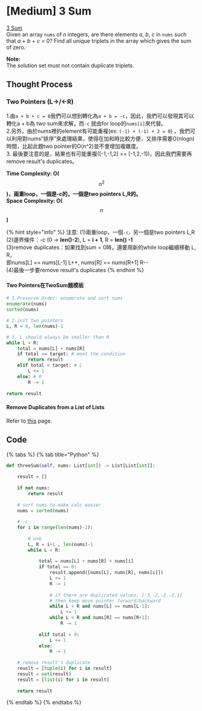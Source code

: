 # \[Medium\] 3 Sum

[3 Sum  
](https://leetcode.com/problems/3sum/)Given an array `nums` of _n_ integers, are there elements _a_, _b_, _c_ in `nums` such that _a_ + _b_ + _c_ = 0? Find all unique triplets in the array which gives the sum of zero.

**Note:**  
The solution set must not contain duplicate triplets.

## Thought Process

### Two Pointers \(L-&gt;/&lt;-R\)

1.由`a + b + c = 0`我們可以想到轉化為`a + b = -c`，因此，我們可以發現其可以轉化a + b為 two sum來求解，而`-c` 就由for loop的`nums[i]`來代替。  
2.另外，由於nums裡的element有可能重複\(ex: `(-1) + (-1) + 2 = 0`\) ，我們可以利用對nums“排序”來處理結果，使得在加和時比較方便，又排序需要O\(nlogn\)時間，比起此題two pointer的O\(n^2\)並不會增加複雜度。  
3. 最後要注意的是，結果也有可能重複\(\[-1,-1,2\] == \[-1,2,-1\]\)，因此我們需要再remove result's duplicates。  
  
**Time Complexity: O\(**$$n^2$$**\)，兩重loop，一個是-c的，一個是two pointers L,R的。**  
**Space Complexity: O\(** $$n$$ **\)**

{% hint style="info" %}
注意: \(1\)兩重loop，一個`-c，`另一個是two pointers L,R  
\(2\)邊界條件：-c \(0 -&gt; **len\(\)-2**\), L = **i + 1**, R = **len\(\) -1**  
\(3\)remove duplicates：如果找到sum = 0時，還要用新的while loop繼續移動 L, R，  
即nums\[L\] == nums\[L-1\] L++, nums\[R\] == nums\[R+1\] R--  
\(4\)最後一步要remove result's duplicates
{% endhint %}

#### Two Pointers在TwoSum題模板

```python
# 1.Preserve Order: enumerate and sort nums
enumerate(nums)
sorted(nums) 

# 2.init two pointers 
L, R = 0, len(nums)-1 

# 3. L should always be smaller than R
while L < R:
    total = nums[L] + nums[R]
    if total == target: # meet the condition
        return result 
    elif total < target: # L
        L += 1
    else: # R
        R -= 1
        
return result
```

#### Remove Duplicates from a List of Lists

Refer to [this](https://app.gitbook.com/@iscolectivo/s/algonote/~/drafts/-MBWtajXsJQVkkuDbqkO/basics-1/suan-fa-dao-du) page.

## Code

{% tabs %}
{% tab title="Python" %}
```python
def threeSum(self, nums: List[int]) -> List[List[int]]:
    
    result = []
    
    if not nums:
        return result
    
    # sort nums to make calc easier
    nums = sorted(nums)
    
    # -c
    for i in range(len(nums)-2):
        
        # a+b
        L, R = i+1 , len(nums)-1
        while L < R:
        
            total = nums[L] + nums[R] + nums[i]
            if total == 0:
                result.append([nums[L], nums[R], nums[i]])
                L += 1
                R -= 1
                
                # if there are duplicated values, [-3,-2,-2,-2,1]
                # then keep move pointer forward/backward
                while L < R and nums[L] == nums[L-1]:
                    L += 1
                while L < R and nums[R] == nums[R+1]:
                    R -= 1
            
            elif total < 0:
                L += 1
            else:
                R -= 1
        
    # remove result's duplicate
    reuslt = [tuple(i) for i in result]
    result = set(result)
    result = [list(i) for i in result]
        
    return result
```
{% endtab %}
{% endtabs %}



